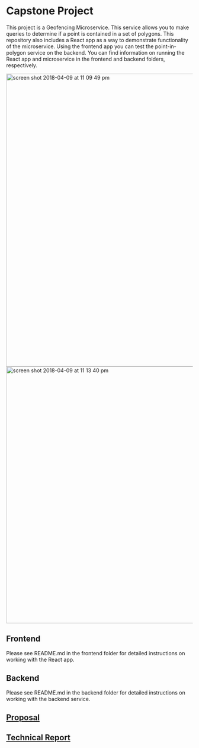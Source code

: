 # Capstone Project
This project is a Geofencing Microservice. This service allows you to make queries to determine if a point is contained in a set of polygons. This repository also includes a React app as a way to demonstrate functionality of the microservice. Using the frontend app you can test the point-in-polygon service on the backend. You can find information on running the React app and microservice in the frontend and backend folders, respectively.

  <img width="788" alt="screen shot 2018-04-09 at 11 09 49 pm" src="https://user-images.githubusercontent.com/13584530/38534297-7d04ddfc-3c4b-11e8-8b35-f0dfe38a1630.png">
  
  <img width="691" alt="screen shot 2018-04-09 at 11 13 40 pm" src="https://user-images.githubusercontent.com/13584530/38534332-b896792a-3c4b-11e8-88c5-5d81d0cd926c.png">



## Frontend
Please see README.md in the frontend folder for detailed instructions on working with the React app.


## Backend
Please see README.md in the backend folder for detailed instructions on working with the backend service.



## [Proposal](#capstone-project-description)

## [Technical Report](#final-technical-report)
